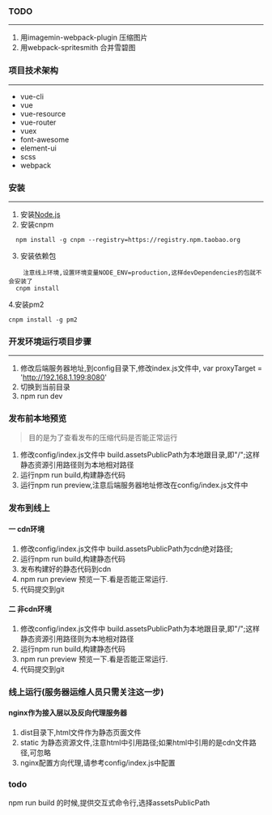 ### TODO
***
1. 用imagemin-webpack-plugin 压缩图片
2. 用webpack-spritesmith 合并雪碧图

### 项目技术架构
***
*  vue-cli
*  vue
*  vue-resource
*  vue-router
*  vuex
*  font-awesome
*  element-ui
*  scss
*  webpack

### 安装
***
1. 安装[Node.js](https://nodejs.org/)
2. 安装cnpm
```
  npm install -g cnpm --registry=https://registry.npm.taobao.org
```
3. 安装依赖包
```
    注意线上环境,设置环境变量NODE_ENV=production,这样devDependencies的包就不会安装了
  cnpm install
```
4.安装pm2
```
cnpm install -g pm2
```
### 开发环境运行项目步骤
***
1. 修改后端服务器地址,到config目录下,修改index.js文件中, var proxyTarget = 'http://192.168.1.199:8080'
2. 切换到当前目录
3. npm run dev

### 发布前本地预览
> 目的是为了查看发布的压缩代码是否能正常运行
1. 修改config/index.js文件中 build.assetsPublicPath为本地跟目录,即"/";这样静态资源引用路径则为本地相对路径
2. 运行npm run build,构建静态代码
3. 运行npm run preview,注意后端服务器地址修改在config/index.js文件中

### 发布到线上
#### 一 cdn环境
1. 修改config/index.js文件中 build.assetsPublicPath为cdn绝对路径;
2. 运行npm run build,构建静态代码
3. 发布构建好的静态代码到cdn
4. npm run preview 预览一下.看是否能正常运行.
5. 代码提交到git
#### 二 非cdn环境
1. 修改config/index.js文件中 build.assetsPublicPath为本地跟目录,即"/";这样静态资源引用路径则为本地相对路径
2. 运行npm run build,构建静态代码
3. npm run preview 预览一下.看是否能正常运行.
4. 代码提交到git

### 线上运行(服务器运维人员只需关注这一步) 
#### nginx作为接入层以及反向代理服务器
1. dist目录下,html文件作为静态页面文件
2. static 为静态资源文件,注意html中引用路径;如果html中引用的是cdn文件路径,可忽略
3. nginx配置方向代理,请参考config/index.js中配置


### todo 
npm run build 的时候,提供交互式命令行,选择assetsPublicPath
